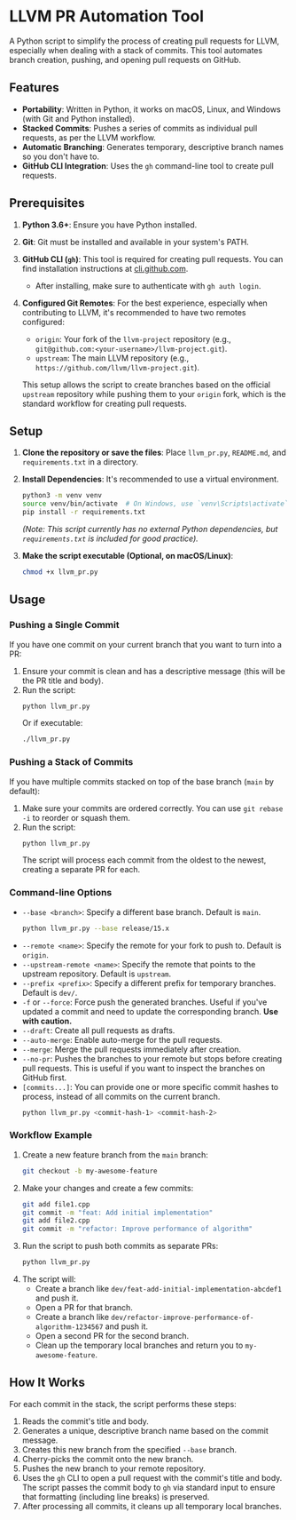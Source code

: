 # LLVM PR Automation Tool

A Python script to simplify the process of creating pull requests for LLVM, especially when dealing with a stack of commits. This tool automates branch creation, pushing, and opening pull requests on GitHub.

## Features

* **Portability**: Written in Python, it works on macOS, Linux, and Windows (with Git and Python installed).
* **Stacked Commits**: Pushes a series of commits as individual pull requests, as per the LLVM workflow.
* **Automatic Branching**: Generates temporary, descriptive branch names so you don't have to.
* **GitHub CLI Integration**: Uses the `gh` command-line tool to create pull requests.

## Prerequisites

1.  **Python 3.6+**: Ensure you have Python installed.
2.  **Git**: Git must be installed and available in your system's PATH.
3.  **GitHub CLI (`gh`)**: This tool is required for creating pull requests. You can find installation instructions at [cli.github.com](https://cli.github.com/).
    * After installing, make sure to authenticate with `gh auth login`.
4.  **Configured Git Remotes**: For the best experience, especially when contributing to LLVM, it's recommended to have two remotes configured:
    * `origin`: Your fork of the `llvm-project` repository (e.g., `git@github.com:<your-username>/llvm-project.git`).
    * `upstream`: The main LLVM repository (e.g., `https://github.com/llvm/llvm-project.git`).

    This setup allows the script to create branches based on the official `upstream` repository while pushing them to your `origin` fork, which is the standard workflow for creating pull requests.

## Setup

1.  **Clone the repository or save the files**:
    Place `llvm_pr.py`, `README.md`, and `requirements.txt` in a directory.

2.  **Install Dependencies**:
    It's recommended to use a virtual environment.

    ```bash
    python3 -m venv venv
    source venv/bin/activate  # On Windows, use `venv\Scripts\activate`
    pip install -r requirements.txt
    ```
    *(Note: This script currently has no external Python dependencies, but `requirements.txt` is included for good practice).*

3.  **Make the script executable (Optional, on macOS/Linux)**:
    ```bash
    chmod +x llvm_pr.py
    ```

## Usage

### Pushing a Single Commit

If you have one commit on your current branch that you want to turn into a PR:

1.  Ensure your commit is clean and has a descriptive message (this will be the PR title and body).
2.  Run the script:
    ```bash
    python llvm_pr.py
    ```
    Or if executable:
    ```bash
    ./llvm_pr.py
    ```

### Pushing a Stack of Commits

If you have multiple commits stacked on top of the base branch (`main` by default):

1.  Make sure your commits are ordered correctly. You can use `git rebase -i` to reorder or squash them.
2.  Run the script:
    ```bash
    python llvm_pr.py
    ```
    The script will process each commit from the oldest to the newest, creating a separate PR for each.

### Command-line Options

* `--base <branch>`: Specify a different base branch. Default is `main`.
    ```bash
    python llvm_pr.py --base release/15.x
    ```
* `--remote <name>`: Specify the remote for your fork to push to. Default is `origin`.
* `--upstream-remote <name>`: Specify the remote that points to the upstream repository. Default is `upstream`.
* `--prefix <prefix>`: Specify a different prefix for temporary branches. Default is `dev/`.
* `-f` or `--force`: Force push the generated branches. Useful if you've updated a commit and need to update the corresponding branch. **Use with caution.**
* `--draft`: Create all pull requests as drafts.
* `--auto-merge`: Enable auto-merge for the pull requests.
* `--merge`: Merge the pull requests immediately after creation.
* `--no-pr`: Pushes the branches to your remote but stops before creating pull requests. This is useful if you want to inspect the branches on GitHub first.
* `[commits...]`: You can provide one or more specific commit hashes to process, instead of all commits on the current branch.
    ```bash
    python llvm_pr.py <commit-hash-1> <commit-hash-2>
    ```

### Workflow Example

1.  Create a new feature branch from the `main` branch:
    ```bash
    git checkout -b my-awesome-feature
    ```
2.  Make your changes and create a few commits:
    ```bash
    git add file1.cpp
    git commit -m "feat: Add initial implementation"
    git add file2.cpp
    git commit -m "refactor: Improve performance of algorithm"
    ```
3.  Run the script to push both commits as separate PRs:
    ```bash
    python llvm_pr.py
    ```
4.  The script will:
    * Create a branch like `dev/feat-add-initial-implementation-abcdef1` and push it.
    * Open a PR for that branch.
    * Create a branch like `dev/refactor-improve-performance-of-algorithm-1234567` and push it.
    * Open a second PR for the second branch.
    * Clean up the temporary local branches and return you to `my-awesome-feature`.

## How It Works

For each commit in the stack, the script performs these steps:

1.  Reads the commit's title and body.
2.  Generates a unique, descriptive branch name based on the commit message.
3.  Creates this new branch from the specified `--base` branch.
4.  Cherry-picks the commit onto the new branch.
5.  Pushes the new branch to your remote repository.
6.  Uses the `gh` CLI to open a pull request with the commit's title and body. The script passes the commit body to `gh` via standard input to ensure that formatting (including line breaks) is preserved.
7.  After processing all commits, it cleans up all temporary local branches.
